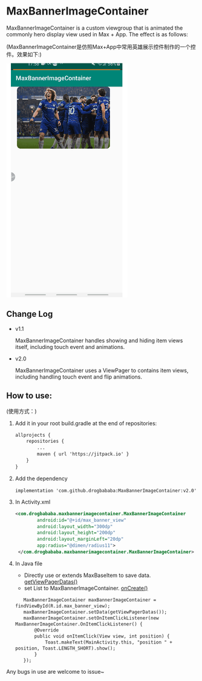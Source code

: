 MaxBannerImageContainer
=====

MaxBannerImageContainer is a custom viewgroup that is animated the commonly hero display view used in Max + App. The effect is as follows:

(MaxBannerImageContainer是仿照Max+App中常用英雄展示控件制作的一个控件。效果如下:)

![](/show.gif)

## Change Log

- v1.1
 
  MaxBannerImageContainer handles showing and hiding item views itself, including touch event and animations.

- v2.0

  MaxBannerImageContainer uses a ViewPager to contains item views, including handling touch event and flip animations.

## How to use:

(使用方式：)

1. Add it in your root build.gradle at the end of repositories:

    ``` xml
    allprojects {
        repositories {
            ...
            maven { url 'https://jitpack.io' }
        }
    }
    ```
    	
2. Add the dependency

    ```implementation 'com.github.drogbababa:MaxBannerImageContainer:v2.0'```

3. In Activity.xml

    ``` xml
    <com.drogbababa.maxbannerimagecontainer.MaxBannerImageContainer
            android:id="@+id/max_banner_view"
            android:layout_width="300dp"
            android:layout_height="200dp"
            android:layout_marginLeft="20dp"
            app:radius="@dimen/radius11">
     </com.drogbababa.maxbannerimagecontainer.MaxBannerImageContainer>
     ```

4. In Java file
    - Directly use or extends MaxBaseItem to save data. [getViewPagerDatas()](sample/src/main/java/com/drogbababa/maxbannerimagecontainer/MainActivity.java)
    - set List<MaxBaseItem> to MaxBannerImageContainer. [onCreate()](sample/src/main/java/com/drogbababa/maxbannerimagecontainer/MainActivity.java)
    
    ```
       MaxBannerImageContainer maxBannerImageContainer = findViewById(R.id.max_banner_view);
       maxBannerImageContainer.setData(getViewPagerDatas());
       maxBannerImageContainer.setOnItemClickListener(new MaxBannerImageContainer.OnItemClickListener() {
           @Override
           public void onItemClick(View view, int position) {
               Toast.makeText(MainActivity.this, "position " + position, Toast.LENGTH_SHORT).show();
           }
       });
    ```
    
Any bugs in use are welcome to issue~